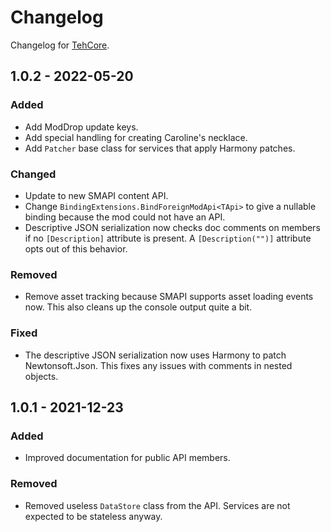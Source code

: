 # Changelog

Changelog for [TehCore].

## 1.0.2 - 2022-05-20

### Added

- Add ModDrop update keys.
- Add special handling for creating Caroline's necklace.
- Add `Patcher` base class for services that apply Harmony patches.

### Changed

- Update to new SMAPI content API.
- Change `BindingExtensions.BindForeignModApi<TApi>` to give a nullable binding because the mod
  could not have an API.
- Descriptive JSON serialization now checks doc comments on members if no `[Description]` attribute
  is present. A `[Description("")]` attribute opts out of this behavior.

### Removed

- Remove asset tracking because SMAPI supports asset loading events now. This also cleans up the
  console output quite a bit.

### Fixed

- The descriptive JSON serialization now uses Harmony to patch Newtonsoft.Json. This fixes any
  issues with comments in nested objects.

## 1.0.1 - 2021-12-23

### Added

- Improved documentation for public API members.

### Removed

- Removed useless `DataStore` class from the API. Services are not expected to be stateless anyway.

[tehcore]: https://www.nexusmods.com/stardewvalley/mods/3256
